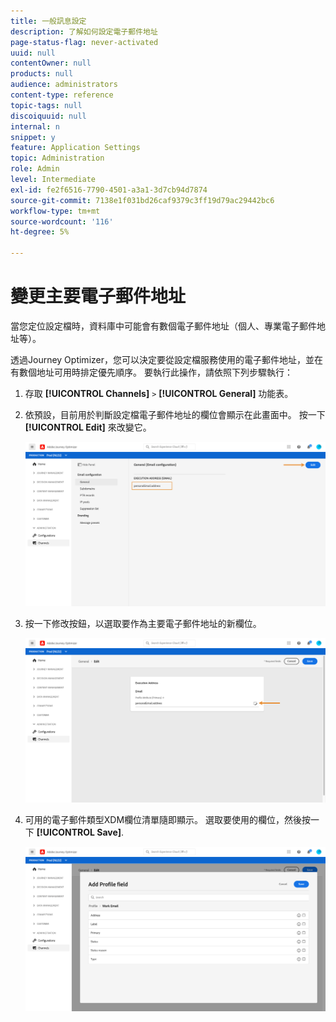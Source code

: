 ```yaml
---
title: 一般訊息設定
description: 了解如何設定電子郵件地址
page-status-flag: never-activated
uuid: null
contentOwner: null
products: null
audience: administrators
content-type: reference
topic-tags: null
discoiquuid: null
internal: n
snippet: y
feature: Application Settings
topic: Administration
role: Admin
level: Intermediate
exl-id: fe2f6516-7790-4501-a3a1-3d7cb94d7874
source-git-commit: 7138e1f031bd26caf9379c3ff19d79ac29442bc6
workflow-type: tm+mt
source-wordcount: '116'
ht-degree: 5%

---
```


# 變更主要電子郵件地址

當您定位設定檔時，資料庫中可能會有數個電子郵件地址（個人、專業電子郵件地址等）。

透過Journey Optimizer，您可以決定要從設定檔服務使用的電子郵件地址，並在有數個地址可用時排定優先順序。 要執行此操作，請依照下列步驟執行：

1. 存取  **[!UICONTROL Channels]** `>` **[!UICONTROL General]** 功能表。
1. 依預設，目前用於判斷設定檔電子郵件地址的欄位會顯示在此畫面中。 按一下 **[!UICONTROL Edit]** 來改變它。

   ![](../assets/primary-address.png)

1. 按一下修改按鈕，以選取要作為主要電子郵件地址的新欄位。

   ![](../assets/primary-address-edit.png)

1. 可用的電子郵件類型XDM欄位清單隨即顯示。 選取要使用的欄位，然後按一下 **[!UICONTROL Save]**.

   ![](../assets/primary-address-field.png)

<!--1. You can also select an additional field to use as secondary email address. This allows you to determine which field to use if the primary field is empty for a profile. >> will be done later on-->
